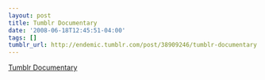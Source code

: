 ```yaml
---
layout: post
title: Tumblr Documentary
date: '2008-06-18T12:45:51-04:00'
tags: []
tumblr_url: http://endemic.tumblr.com/post/38909246/tumblr-documentary
---
```

[Tumblr Documentary](http://www.davidslog.com/38790748/this-is-the-greatest-thing-ive-ever-seen-in-my)  
